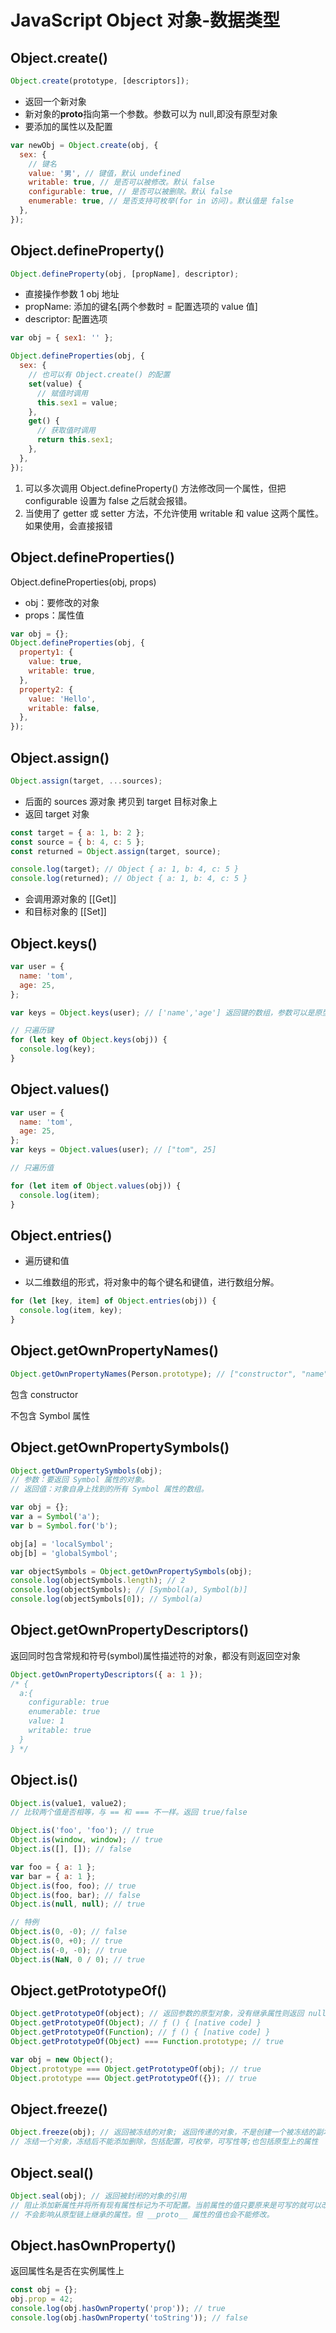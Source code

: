 # JavaScript Object 对象-数据类型

## Object.create()

```js
Object.create(prototype, [descriptors]);
```

- 返回一个新对象
- 新对象的**proto**指向第一个参数。参数可以为 null,即没有原型对象
- 要添加的属性以及配置

```js
var newObj = Object.create(obj, {
  sex: {
    // 键名
    value: '男', // 键值，默认 undefined
    writable: true, // 是否可以被修改。默认 false
    configurable: true, // 是否可以被删除。默认 false
    enumerable: true, // 是否支持可枚举(for in 访问)。默认值是 false
  },
});
```

## Object.defineProperty()

```js
Object.defineProperty(obj, [propName], descriptor);
```

- 直接操作参数 1 obj 地址
- propName: 添加的键名[两个参数时 = 配置选项的 value 值]
- descriptor: 配置选项

```js
var obj = { sex1: '' };

Object.defineProperties(obj, {
  sex: {
    // 也可以有 Object.create() 的配置
    set(value) {
      // 赋值时调用
      this.sex1 = value;
    },
    get() {
      // 获取值时调用
      return this.sex1;
    },
  },
});
```

1. 可以多次调用 Object.defineProperty() 方法修改同一个属性，但把 configurable 设置为 false 之后就会报错。
2. 当使用了 getter 或 setter 方法，不允许使用 writable 和 value 这两个属性。如果使用，会直接报错

## Object.defineProperties()

Object.defineProperties(obj, props)

- obj：要修改的对象
- props：属性值

```js
var obj = {};
Object.defineProperties(obj, {
  property1: {
    value: true,
    writable: true,
  },
  property2: {
    value: 'Hello',
    writable: false,
  },
});
```

## Object.assign()

```js
Object.assign(target, ...sources);
```

- 后面的 sources 源对象 拷贝到 target 目标对象上
- 返回 target 对象

```js
const target = { a: 1, b: 2 };
const source = { b: 4, c: 5 };
const returned = Object.assign(target, source);

console.log(target); // Object { a: 1, b: 4, c: 5 }
console.log(returned); // Object { a: 1, b: 4, c: 5 }
```

- 会调用源对象的 [[Get]]
- 和目标对象的 [[Set]]

## Object.keys()

```js
var user = {
  name: 'tom',
  age: 25,
};

var keys = Object.keys(user); // ['name','age'] 返回键的数组，参数可以是原型对象

// 只遍历键
for (let key of Object.keys(obj)) {
  console.log(key);
}
```

## Object.values()

```js
var user = {
  name: 'tom',
  age: 25,
};
var keys = Object.values(user); // ["tom", 25]

// 只遍历值

for (let item of Object.values(obj)) {
  console.log(item);
}
```

## Object.entries()

- 遍历键和值

- 以二维数组的形式，将对象中的每个键名和键值，进行数组分解。

```js
for (let [key, item] of Object.entries(obj)) {
  console.log(item, key);
}
```

## Object.getOwnPropertyNames()

```js
Object.getOwnPropertyNames(Person.prototype); // ["constructor", "name", "job", "sayName"] 返回键的数
```

包含 constructor

不包含 Symbol 属性

## Object.getOwnPropertySymbols()

```js
Object.getOwnPropertySymbols(obj);
// 参数：要返回 Symbol 属性的对象。
// 返回值：对象自身上找到的所有 Symbol 属性的数组。

var obj = {};
var a = Symbol('a');
var b = Symbol.for('b');

obj[a] = 'localSymbol';
obj[b] = 'globalSymbol';

var objectSymbols = Object.getOwnPropertySymbols(obj);
console.log(objectSymbols.length); // 2
console.log(objectSymbols); // [Symbol(a), Symbol(b)]
console.log(objectSymbols[0]); // Symbol(a)
```

## Object.getOwnPropertyDescriptors()

返回同时包含常规和符号(symbol)属性描述符的对象，都没有则返回空对象

```js
Object.getOwnPropertyDescriptors({ a: 1 });
/* {
  a:{
    configurable: true
    enumerable: true
    value: 1
    writable: true
  }
} */
```

## Object.is()

```js
Object.is(value1, value2);
// 比较两个值是否相等，与 == 和 === 不一样。返回 true/false

Object.is('foo', 'foo'); // true
Object.is(window, window); // true
Object.is([], []); // false

var foo = { a: 1 };
var bar = { a: 1 };
Object.is(foo, foo); // true
Object.is(foo, bar); // false
Object.is(null, null); // true

// 特例
Object.is(0, -0); // false
Object.is(0, +0); // true
Object.is(-0, -0); // true
Object.is(NaN, 0 / 0); // true
```

## Object.getPrototypeOf()

```js
Object.getPrototypeOf(object); // 返回参数的原型对象，没有继承属性则返回 null
Object.getPrototypeOf(Object); // ƒ () { [native code] }
Object.getPrototypeOf(Function); // ƒ () { [native code] }
Object.getPrototypeOf(Object) === Function.prototype; // true

var obj = new Object();
Object.prototype === Object.getPrototypeOf(obj); // true
Object.prototype === Object.getPrototypeOf({}); // true
```

## Object.freeze()

```js
Object.freeze(obj); // 返回被冻结的对象; 返回传递的对象，不是创建一个被冻结的副本
// 冻结一个对象，冻结后不能添加删除，包括配置，可枚举，可写性等;也包括原型上的属性
```

## Object.seal()

```js
Object.seal(obj); // 返回被封闭的对象的引用
// 阻止添加新属性并将所有现有属性标记为不可配置。当前属性的值只要原来是可写的就可以改变。
// 不会影响从原型链上继承的属性。但 __proto__ 属性的值也会不能修改。
```

## Object.hasOwnProperty()

返回属性名是否在实例属性上

```js
const obj = {};
obj.prop = 42;
console.log(obj.hasOwnProperty('prop')); // true
console.log(obj.hasOwnProperty('toString')); // false
```
